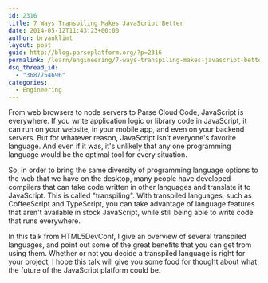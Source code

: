 ```yaml
---
id: 2316
title: 7 Ways Transpiling Makes JavaScript Better
date: 2014-05-12T11:43:23+00:00
author: bryanklimt
layout: post
guid: http://blog.parseplatform.org/?p=2316
permalink: /learn/engineering/7-ways-transpiling-makes-javascript-better/
dsq_thread_id:
  - "3687754696"
categories:
  - Engineering
---
```

From web browsers to node servers to Parse Cloud Code, JavaScript is everywhere. If you write application logic or library code in JavaScript, it can run on your website, in your mobile app, and even on your backend servers. But for whatever reason, JavaScript isn't everyone's favorite language. And even if it was, it's unlikely that any one programming language would be the optimal tool for every situation.

So, in order to bring the same diversity of programming language options to the web that we have on the desktop, many people have developed compilers that can take code written in other languages and translate it to JavaScript. This is called "transpiling". With transpiled languages, such as CoffeeScript and TypeScript, you can take advantage of language features that aren't available in stock JavaScript, while still being able to write code that runs everywhere.

In this talk from HTML5DevConf, I give an overview of several transpiled languages, and point out some of the great benefits that you can get from using them. Whether or not you decide a transpiled language is right for your project, I hope this talk will give you some food for thought about what the future of the JavaScript platform could be.